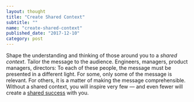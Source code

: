 ```yaml
---
layout: thought
title: "Create Shared Context"
subtitle: ""
name: "create-shared-context"
published_date: "2017-12-10"
category: post
---
```


Shape the understanding and thinking of those around you to a *shared context*.
Tailor the message to the audience. Engineers, managers, product managers,
directors: To each of these people, the message must be presented in a
different light. For some, only some of the message is relevant. For others,
it is a matter of making the message comprehensible. Without a shared context,
you will inspire very few &mdash; and even fewer will create a
[shared success][shared-success] with you.

[shared-success]: /thought/create-shared-success

